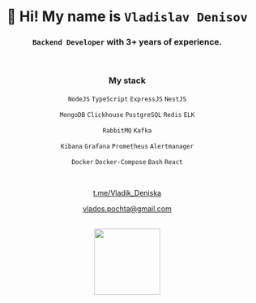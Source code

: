 <h1 align="center"> 👋 Hi! My name is <code>Vladislav Denisov</code></h1>

<h3 align="center"><code>Backend Developer</code> with 3+ years of experience.</h3>

<br />

<div align="center" width="100em">
  <div width="1em">
    <h3 align="center">My stack</h3>
    <p><code>NodeJS</code> <code>TypeScript</code> <code>ExpressJS</code> <code>NestJS</code></p>
    <p><code>MongoDB</code> <code>Clickhouse</code> <code>PostgreSQL</code> <code>Redis</code> <code>ELK</code></p>
    <p><code>RabbitMQ</code> <code>Kafka</code></p>
    <p><code>Kibana</code> <code>Grafana</code> <code>Prometheus</code> <code>Alertmanager</code></p>
    <p><code>Docker</code> <code>Docker-Compose</code> <code>Bash</code> <code>React</code></p>
  </div>
</div>

<br />

<div align="center">
  <p align="center"><a href="https://t.me/Vladik_Deniska">t.me/Vladik_Deniska</a></p>
  <p align="center"><a href="mailto:vlados.pochta@gmail.com">vlados.pochta@gmail.com</a></p>
</div>

<br />

<div align="center">
  <img height="130em" src="https://github-readme-stats.vercel.app/api?username=NewSoftwareCulture&hide_border=true&count_private=true&layout=compact&hide_title=true&show_icons=true&theme=dark&icon_color=5194f0&bg_color=2E3239&cache_seconds=60&rank_icon=github" />
</div>
